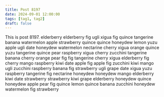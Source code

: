 ```yaml
---
title: Post 8197
date: 2024-09-01 12:00:00
tags: [tag1, tag2]
draft: false
---
```

This is post 8197.
elderberry
elderberry
fig
ugli
xigua
fig
quince
tangerine
banana
watermelon
apple
strawberry
quince
quince
honeydew
lemon
yuzu
apple
ugli
date
honeydew
watermelon
nectarine
cherry
xigua
orange
quince
yuzu
tangerine
quince
pear
raspberry
xigua
cherry
zucchini
tangerine
banana
cherry
orange
pear
fig
fig
tangerine
cherry
xigua
elderberry
fig
cherry
mango
raspberry
kiwi
date
apple
fig
apple
fig
zucchini
kiwi
mango
ugli
zucchini
raspberry
banana
fig
strawberry
ugli
grape
date
xigua
yuzu
raspberry
tangerine
fig
nectarine
honeydew
honeydew
mango
elderberry
kiwi
date
strawberry
strawberry
kiwi
grape
elderberry
honeydew
quince
honeydew
apple
pear
fig
quince
lemon
quince
banana
zucchini
honeydew
watermelon
fig
strawberry
